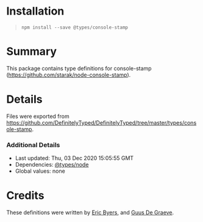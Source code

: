# Installation
> `npm install --save @types/console-stamp`

# Summary
This package contains type definitions for console-stamp (https://github.com/starak/node-console-stamp).

# Details
Files were exported from https://github.com/DefinitelyTyped/DefinitelyTyped/tree/master/types/console-stamp.

### Additional Details
 * Last updated: Thu, 03 Dec 2020 15:05:55 GMT
 * Dependencies: [@types/node](https://npmjs.com/package/@types/node)
 * Global values: none

# Credits
These definitions were written by [Eric Byers](https://github.com/ericbyers), and [Guus De Graeve](https://github.com/guusdegraeve).
